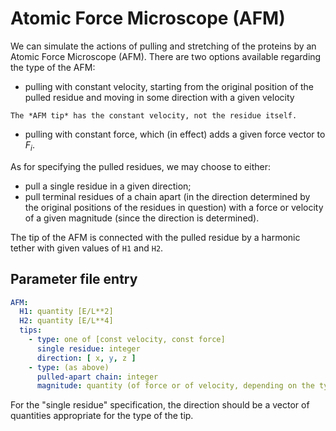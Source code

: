 # Atomic Force Microscope (AFM)

We can simulate the actions of pulling and stretching of the proteins by an
Atomic Force Microscope (AFM). There are two options available regarding the
type of the AFM:

- pulling with constant velocity, starting from the original position of the
  pulled residue and moving in some direction with a given velocity

```{note}
The *AFM tip* has the constant velocity, not the residue itself.
```

- pulling with constant force, which (in effect) adds a given force vector to
  $F_i$.

As for specifying the pulled residues, we may choose to either:

- pull a single residue in a given direction;
- pull terminal residues of a chain apart (in the direction determined by the
  original positions of the residues in question) with a force or velocity of a
  given magnitude (since the direction is determined).

The tip of the AFM is connected with the pulled residue by a harmonic tether
with given values of $\mathtt{H1}$ and $\mathtt{H2}$.

## Parameter file entry

```yaml
AFM:
  H1: quantity [E/L**2]
  H2: quantity [E/L**4]
  tips:
    - type: one of [const velocity, const force]
      single residue: integer
      direction: [ x, y, z ]
    - type: (as above)
      pulled-apart chain: integer
      magnitude: quantity (of force or of velocity, depending on the type)
```

For the "single residue" specification, the direction should be a vector of
quantities appropriate for the type of the tip.